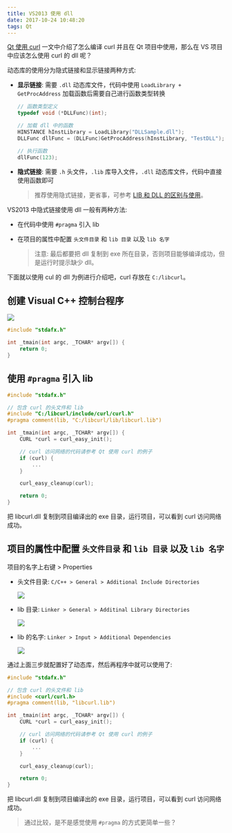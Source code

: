 ```yaml
---
title: VS2013 使用 dll
date: 2017-10-24 10:48:20
tags: Qt
---
```


[Qt 使用 curl](http://qtdebug.com/qt-curl) 一文中介绍了怎么编译 curl 并且在 Qt 项目中使用，那么在 VS 项目中应该怎么使用 curl 的 dll 呢？

动态库的使用分为隐式链接和显示链接两种方式:

* **显示链接**: 需要 `.dll` 动态库文件，代码中使用 `LoadLibrary + GetProcAddress` 加载函数后需要自己进行函数类型转换

  ```cpp
  // 函数类型定义
  typedef void (*DLLFunc)(int); 

  // 加载 dll 中的函数
  HINSTANCE hInstLibrary = LoadLibrary("DLLSample.dll");
  DLLFunc dllFunc = (DLLFunc)GetProcAddress(hInstLibrary, "TestDLL");

  // 执行函数
  dllFunc(123);
  ```

* **隐式链接**: 需要 `.h` 头文件，`.lib` 库导入文件，`.dll` 动态库文件，代码中直接使用函数即可

  > 推荐使用隐式链接，更省事，可参考 [LIB 和 DLL 的区别与使用](http://www.cppblog.com/biao/archive/2013/03/14/198416.html)。

VS2013 中隐式链接使用 dll 一般有两种方法:

* 在代码中使用 `#pragma` 引入 lib

* 在项目的属性中配置 `头文件目录` 和 `lib 目录` 以及  `lib 名字`

  > 注意: 最后都要把 dll 复制到 exe 所在目录，否则项目能够编译成功，但是运行时提示缺少 dll。<!--more-->

下面就以使用 cul 的 dll 为例进行介绍吧，curl 存放在 `C:/libcurl`。

## 创建 Visual C++ 控制台程序

![](/img/qt/vs-dll-1.png)

```cpp
#include "stdafx.h"

int _tmain(int argc, _TCHAR* argv[]) {
    return 0;
}
```

## 使用 `#pragma` 引入 lib

```cpp
#include "stdafx.h"

// 包含 curl 的头文件和 lib
#include "C:/libcurl/include/curl/curl.h"
#pragma comment(lib, "C:/libcurl/lib/libcurl.lib")

int _tmain(int argc, _TCHAR* argv[]) {
    CURL *curl = curl_easy_init();

    // curl 访问网络的代码请参考 Qt 使用 curl 的例子
    if (curl) {
        ...
    }

    curl_easy_cleanup(curl);

    return 0;
}
```

把 libcurl.dll 复制到项目编译出的 exe 目录，运行项目，可以看到 curl 访问网络成功。

## 项目的属性中配置 `头文件目录` 和 `lib 目录` 以及  `lib 名字`

项目的名字上右键 > Properties

* 头文件目录: `C/C++ > General > Additional Include Directories`

  ![](/img/qt/vs-dll-2.png)

* lib 目录: `Linker > General > Additinal Library Directories`

  ![](/img/qt/vs-dll-3.png)

* lib 的名字: `Linker > Input > Additional Dependencies`

  ![](/img/qt/vs-dll-4.png)

通过上面三步就配置好了动态库，然后再程序中就可以使用了:

```cpp
#include "stdafx.h"

// 包含 curl 的头文件和 lib
#include <curl/curl.h>
#pragma comment(lib, "libcurl.lib")

int _tmain(int argc, _TCHAR* argv[]) {
    CURL *curl = curl_easy_init();

    // curl 访问网络的代码请参考 Qt 使用 curl 的例子
    if (curl) {
        ...
    }

    curl_easy_cleanup(curl);

    return 0;
}
```

把 libcurl.dll 复制到项目编译出的 exe 目录，运行项目，可以看到 curl 访问网络成功。

> 通过比较，是不是感觉使用 `#pragma` 的方式更简单一些？